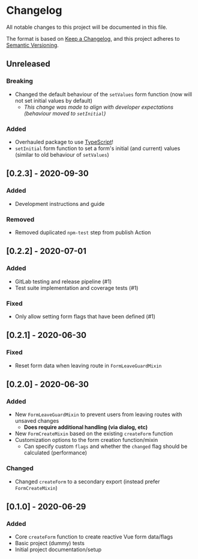 # Changelog
All notable changes to this project will be documented in this file.

The format is based on [Keep a Changelog](https://keepachangelog.com/en/1.0.0/),
and this project adheres to [Semantic Versioning](https://semver.org/spec/v2.0.0.html).

## Unreleased
### Breaking
- Changed the default behaviour of the `setValues` form function (now will not set initial values by default)
  - _This change was made to align with developer expectations (behaviour moved to `setInitial`)_

### Added
- Overhauled package to use [TypeScript](https://typescriptlang.org)!
- `setInitial` form function to set a form's initial (and current) values (similar to old behaviour of `setValues`)

## [0.2.3] - 2020-09-30
### Added
- Development instructions and guide

### Removed
- Removed duplicated `npm-test` step from publish Action

## [0.2.2] - 2020-07-01
### Added
- GitLab testing and release pipeline (#1)
- Test suite implementation and coverage tests (#1)

### Fixed
- Only allow setting form flags that have been defined (#1)

## [0.2.1] - 2020-06-30
### Fixed
- Reset form data when leaving route in `FormLeaveGuardMixin`

## [0.2.0] - 2020-06-30
### Added
- New `FormLeaveGuardMixin` to prevent users from leaving routes with unsaved changes
  - **Does require additional handling (via dialog, etc)**
- New `FormCreateMixin` based on the existing `createForm` function
- Customization options to the form creation function/mixin
  - Can specify custom `flags` and whether the `changed` flag should be calculated (performance)

### Changed
-  Changed `createForm` to a secondary export (instead prefer `FormCreateMixin`)

## [0.1.0] - 2020-06-29
### Added
- Core `createForm` function to create reactive Vue form data/flags
- Basic project (dummy) tests
- Initial project documentation/setup
